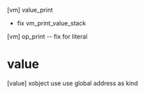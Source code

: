 [vm] value_print

- fix vm_print_value_stack

[vm] op_print -- fix for literal

# value

[value] xobject use use global address as kind
